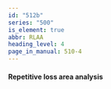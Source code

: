 ```yaml
---
id: "512b"
series: "500"
is_element: true
abbr: RLAA
heading_level: 4
page_in_manual: 510-4
---
```


#### Repetitive loss area analysis